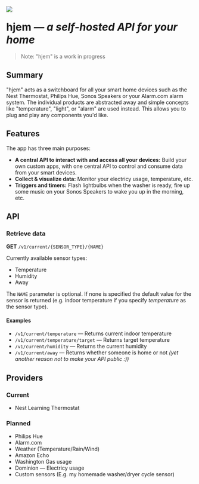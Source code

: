 <img src="http://i.imgur.com/gMhidJO.png" align="left">
<h1>hjem <em>&mdash; a self-hosted API for your home</em></h1>

> Note: "hjem" is a work in progress

## Summary
"hjem" acts as a switchboard for all your smart home devices such as the Nest Thermostat, Philips Hue, Sonos Speakers or your Alarm.com alarm system. The individual products are abstracted away and simple concepts like "temperature", "light", or "alarm" are used instead. This allows you to plug and play any components you'd like.

## Features
The app has three main purposes:
* **A central API to interact with and access all your devices:** Build your own custom apps, with one central API to control and consume data from your smart devices.
* **Collect & visualize data:** Monitor your electricy usage, temperature, etc.
* **Triggers and timers:** Flash lightbulbs when the washer is ready, fire up some music on your Sonos Speakers to wake you up in the morning, etc.

## API

### Retrieve data

**GET** `/v1/current/{SENSOR_TYPE}/{NAME}`

Currently available sensor types:
* Temperature
* Humidity
* Away

The `NAME` parameter is optional. If none is specified the default value for the sensor is returned (e.g. indoor temperature if you specify *temperature* as the sensor type).

#### Examples
* `/v1/current/temperature` &mdash; Returns current indoor temperature
* `/v1/current/temperature/target` &mdash; Returns target temperature
* `/v1/current/humidity` &mdash; Returns the current humidity
* `/v1/current/away` &mdash; Returns whether someone is home or not *(yet another reason not to make your API public :))*

## Providers

### Current
* Nest Learning Thermostat

### Planned
* Philips Hue
* Alarm.com
* Weather (Temperature/Rain/Wind)
* Amazon Echo
* Washington Gas usage
* Dominion &mdash; Electricy usage
* Custom sensors (E.g. my homemade washer/dryer cycle sensor)
